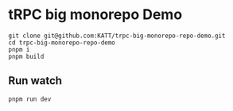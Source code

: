 # tRPC big monorepo Demo

```shell
git clone git@github.com:KATT/trpc-big-monorepo-repo-demo.git
cd trpc-big-monorepo-repo-demo
pnpm i
pnpm build
```

## Run watch

```shell
pnpm run dev
```
